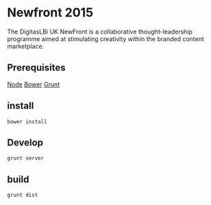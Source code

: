 # Newfront 2015
The DigitasLBi UK NewFront is a collaborative thought-leadership programme aimed at stimulating creativity within the branded content marketplace. 

## Prerequisites
[Node](https://nodejs.org/)
[Bower](http://bower.io/)
[Grunt](http://gruntjs.com/)


## install
```
bower install
```

## Develop
```
grunt server
```

## build
```
grunt dist
```
